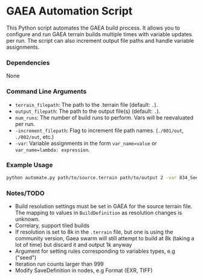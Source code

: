 # GAEA Automation Script

This Python script automates the GAEA build process. It allows you to configure and run GAEA terrain builds multiple times with variable updates per run. The script can also increment output file paths and handle variable assignments.

### Dependencies

None

### Command Line Arguments

- `terrain_filepath`: The path to the .terrain file (default: `.`).
- `output_filepath`: The path to the output file(s) (default: `.`).
- `num_runs`: The number of build runs to perform. Vars will be reevaluated per run.
- `-increment_filepath`: Flag to increment file path names. (`./001/out`, `./002/out`, etc.)
- `-var`: Variable assignments in the form `var_name=value` or `var_name=lambda: expression`.

### Example Usage

```sh
python automate.py path/to/source.terrain path/to/output 2 -var 834_Seed=10 -var 812_Seed=lambda: random.randint(1, 9999)
```

### Notes/TODO

- Build resolution settings must be set in GAEA for the source terrain file. The mapping to values in `BuildDefinition` as resolution changes is unknown.
- Correlary, support tiled builds
- If resolution is set to 8k in the `.terrain` file, but one is using the community version, Gaea swarm will still attempt to build at 8k (taking a lot of time) but discard it and output 1k anyway 
- Argument for setting rules corresponding to variables types, e.g ("seed")
- Iteration run counts larger than 999
- Modify SaveDefinition in nodes, e.g Format (EXR, TIFF)
